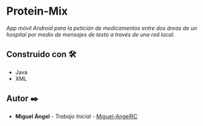 # Protein-Mix

_App móvil Android para la petición de medicamentos entre dos áreas de un hospital por medio de mensajes de texto a través de una red local._

## Construido con 🛠️

* Java
* XML

## Autor ✒️

* **Miguel Ángel** - *Trabajo Inicial* - [Miguel-AngelRC](https://github.com/Miguel-AngelRC)
